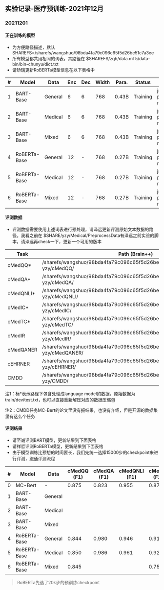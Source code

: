 ## 实验记录-医疗预训练-2021年12月

### 20211201

#### 正在训练的模型

* 为方便路径描述，默认SHAREFS=/sharefs/wangshuo/98bda4fa79c096c65f5d26be51c7a3ee
* 所有模型都共用相同的词表，其路径在 $SHAREFS/zqh/data.mT5/data-bin/bin-chunyu/dict.txt
* 请矫瑞更新RoBERTa模型信息在以下表格中

| #    | Model        | Data    | Enc  | Dec  | Width | Para. | Status   | WS                  | Path                                      |
| ---- | ------------ | ------- | ---- | ---- | ----- | ----- | -------- | ------------------- | ----------------------------------------- |
| 1    | BART-Base    | General | 6    | 6    | 768   | 0.43B | Training | jr-pretrain-roberta | $SHAREFS/ws/exp/bart/base/general         |
| 2    | BART-Base    | Medical | 6    | 6    | 768   | 0.43B | Training | jr-pretrain-roberta | $SHAREFS/ws/exp/bart/base/med             |
| 3    | BART-Base    | Mixed   | 6    | 6    | 768   | 0.43B | Training | jr-pretrain-roberta | $SHAREFS/ws/exp/bart/base/med-and-general |
| 4    | RoBERTa-Base | General | 12   | -    | 768   | 0.27B | Training | jr-pretrain-roberta |$SHAREFS/jr/roberta/general                |
| 5    | RoBERTa-Base | Medical | 12   | -    | 768   | 0.27B | Training | jr-pretrain-roberta |$SHAREFS/jr/roberta/chunyu                 |
| 6    | RoBERTa-Base | Mixed   | 12   | -    | 768   | 0.27B | Training | jr-pretrain-roberta |$SHAREFS/jr/roberta/hybrid                 |
#### 评测数据

* 评测数据需要使用上述词表进行预处理，请泽远更新评测原始文本数据的路径。我看之前在 $SHARE/yzy/Medical/PreprocessData有泽远之前实验的脚本，请泽远再check一下，更新一个可用的版本

| Task   | Path (Brain++) | Status         |
| ------ | ---- | -------------- |
| cMedQQ* | /sharefs/wangshuo/98bda4fa79c096c65f5d26be51c7a3ee/DATASET/medical-yzy/cMedQQ/  | Unpreprocessed |
| cMedQA* | /sharefs/wangshuo/98bda4fa79c096c65f5d26be51c7a3ee/DATASET/medical-yzy/cMedQA/ | Unpreprocessed |
| cMedQNLI* | /sharefs/wangshuo/98bda4fa79c096c65f5d26be51c7a3ee/DATASET/medical-yzy/cMedQNLI/ |  Unpreprocessed|
| cMedIC* | /sharefs/wangshuo/98bda4fa79c096c65f5d26be51c7a3ee/DATASET/medical-yzy/cMedIC/  | Unpreprocessed |
| cMedTC* | /sharefs/wangshuo/98bda4fa79c096c65f5d26be51c7a3ee/DATASET/medical-yzy/cMedTC/ | Unpreprocessed |
| cMedIR | /sharefs/wangshuo/98bda4fa79c096c65f5d26be51c7a3ee/DATASET/medical-yzy/cMedIR/ |  Unpreprocessed|
| cMedQANER | /sharefs/wangshuo/98bda4fa79c096c65f5d26be51c7a3ee/DATASET/medical-yzy/cMedQANER/ |  Unpreprocessed|
| cEHRNER | /sharefs/wangshuo/98bda4fa79c096c65f5d26be51c7a3ee/DATASET/medical-yzy/cEHRNER/ |  Unpreprocessed|
| CMDD | /sharefs/wangshuo/98bda4fa79c096c65f5d26be51c7a3ee/DATASET/medical-yzy/CMDD/ |  Unpreprocessed|

注1：标\*表示路径下包含处理成language model的数据，原始数据为train/dev/test.txt，也可以直接重新解压对应的数据压缩包

注2：CMDD任务MC-Bert的论文里没有报结果，也没有介绍，但是开源的数据集里有这么个任务

#### 评测结果

* 请至诚评测BART模型，更新结果到下面表格
* 请祥哲评测RoBERTa模型，更新结果到下面表格
* 由于模型训练比预想的时间要长，我们先统一选择15000步的checkpoint来进行评测，跑通评测流程

| #    | Model        | Data    | cMedQQ (F1) | cMedQA (F1) | cMedQNLI (F1) | cMedIC (F1) | cMedTC (F1) | cMedIR (MRR) | cMedQANER (F1) | cEBRER (F1) |
| ---- | ------------ | ------- | ----------- | ----------- | ------------- | ----------- | ----------- | ------------ | -------------- | ----------- |
| 0    | MC-Bert      | -       | 0.875       | 0.823       | 0.955         | 0.875       | 0.821       | ?            | 0.881          | 0.900       |
| 1    | BART-Base    | General |             |             |               |             |             |              |                |             |
| 2    | BART-Base    | Medical |             |             |               |             |             |              |                |             |
| 3    | BART-Base    | Mixed   |             |             |               |             |             |              |                |             |
| 4    | RoBERTa-Base | General | 0.844       | 0.980       | 0.946         | 0.916       |             | 0.858        |                |             |
| 5    | RoBERTa-Base | Medical | 0.850       | 0.986       | 0.961         | 0.928       |             | 0.862        |                |             |
| 6    | RoBERTa-Base | Mixed   | 0.845       |             |               | 0.759       |             |              |                |             |

> RoBERTa先选了20k步的预训练checkpoint


